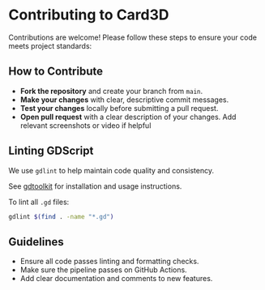 # Contributing to Card3D

Contributions are welcome! Please follow these steps to ensure your code meets project standards:

## How to Contribute

- **Fork the repository** and create your branch from `main`.
- **Make your changes** with clear, descriptive commit messages.
- **Test your changes** locally before submitting a pull request.
- **Open pull request** with a clear description of your changes. Add relevant screenshots or video if helpful


## Linting GDScript
We use `gdlint` to help maintain code quality and consistency.

See [gdtoolkit](https://github.com/Scony/gdtoolkit) for installation and usage instructions.

To lint all `.gd` files:

```bash
gdlint $(find . -name "*.gd")
```


## Guidelines

- Ensure all code passes linting and formatting checks.
- Make sure the pipeline passes on GitHub Actions.
- Add clear documentation and comments to new features.

